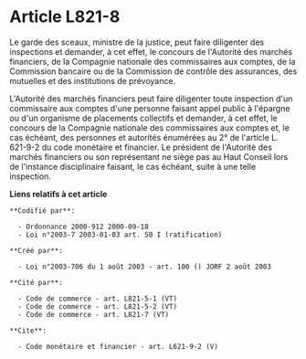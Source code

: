 # Article L821-8

Le garde des sceaux, ministre de la justice, peut faire diligenter des inspections et demander, à cet effet, le concours de
l'Autorité des marchés financiers, de la Compagnie nationale des commissaires aux comptes, de la Commission bancaire ou de la
Commission de contrôle des assurances, des mutuelles et des institutions de prévoyance.

L'Autorité des marchés financiers peut faire diligenter toute inspection d'un commissaire aux comptes d'une personne faisant
appel public à l'épargne ou d'un organisme de placements collectifs et demander, à cet effet, le concours de la Compagnie
nationale des commissaires aux comptes et, le cas échéant, des personnes et autorités énumérées au 2° de l'article L. 621-9-2
du code monétaire et financier. Le président de l'Autorité des marchés financiers ou son représentant ne siège pas au Haut
Conseil lors de l'instance disciplinaire faisant, le cas échéant, suite à une telle inspection.

**Liens relatifs à cet article**

	**Codifié par**:

	  - Ordonnance 2000-912 2000-09-18
	  - Loi n°2003-7 2003-01-03 art. 50 I (ratification)

	**Créé par**:

	  - Loi n°2003-706 du 1 août 2003 - art. 100 () JORF 2 août 2003

	**Cité par**:

	  - Code de commerce - art. L821-5-1 (VT)
	  - Code de commerce - art. L821-5-2 (VT)
	  - Code de commerce - art. L821-7 (VT)

	**Cite**:

	  - Code monétaire et financier - art. L621-9-2 (V)

